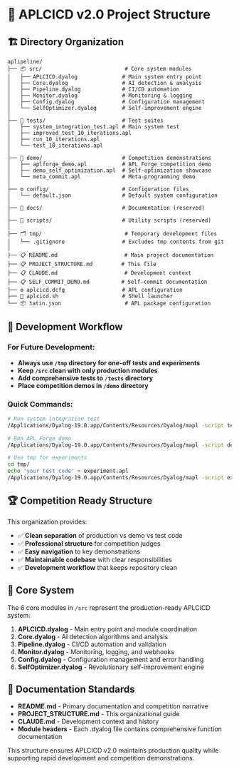 # 📁 APLCICD v2.0 Project Structure

## 🏗️ Directory Organization

```
aplipeline/
├── 📦 src/                          # Core system modules
│   ├── APLCICD.dyalog              # Main system entry point
│   ├── Core.dyalog                 # AI detection & analysis
│   ├── Pipeline.dyalog             # CI/CD automation
│   ├── Monitor.dyalog              # Monitoring & logging
│   ├── Config.dyalog               # Configuration management
│   └── SelfOptimizer.dyalog        # Self-improvement engine
│
├── 🧪 tests/                        # Test suites
│   ├── system_integration_test.apl # Main system test
│   ├── improved_test_10_iterations.apl
│   ├── run_10_iterations.apl
│   └── test_10_iterations.apl
│
├── 🎯 demo/                         # Competition demonstrations
│   ├── aplforge_demo.apl           # APL Forge competition demo
│   ├── demo_self_optimization.apl  # Self-optimization showcase
│   └── meta_commit.apl             # Meta-programming demo
│
├── ⚙️ config/                       # Configuration files
│   └── default.json                # Default system configuration
│
├── 📖 docs/                         # Documentation (reserved)
│
├── 🔧 scripts/                      # Utility scripts (reserved)
│
├── 🗂️ tmp/                          # Temporary development files
│   └── .gitignore                  # Excludes tmp contents from git
│
├── 📋 README.md                     # Main project documentation
├── 📋 PROJECT_STRUCTURE.md         # This file
├── 📋 CLAUDE.md                     # Development context
├── 📋 SELF_COMMIT_DEMO.md          # Self-commit documentation
├── ⚙️ aplcicd.dcfg                  # APL configuration
├── 🔧 aplcicd.sh                    # Shell launcher
└── 📦 tatin.json                    # APL package configuration
```

## 🎯 Development Workflow

### For Future Development:
- **Always use `/tmp` directory for one-off tests and experiments**
- **Keep `/src` clean with only production modules**
- **Add comprehensive tests to `/tests` directory**
- **Place competition demos in `/demo` directory**

### Quick Commands:

```bash
# Run system integration test
/Applications/Dyalog-19.0.app/Contents/Resources/Dyalog/mapl -script tests/system_integration_test.apl

# Run APL Forge demo
/Applications/Dyalog-19.0.app/Contents/Resources/Dyalog/mapl -script demo/aplforge_demo.apl

# Use tmp for experiments
cd tmp/
echo 'your test code' > experiment.apl
/Applications/Dyalog-19.0.app/Contents/Resources/Dyalog/mapl -script experiment.apl
```

## 🏆 Competition Ready Structure

This organization provides:
- ✅ **Clean separation** of production vs demo vs test code
- ✅ **Professional structure** for competition judges  
- ✅ **Easy navigation** to key demonstrations
- ✅ **Maintainable codebase** with clear responsibilities
- ✅ **Development workflow** that keeps repository clean

## 🚀 Core System

The 6 core modules in `/src` represent the production-ready APLCICD system:
1. **APLCICD.dyalog** - Main entry point and module coordination
2. **Core.dyalog** - AI detection algorithms and analysis
3. **Pipeline.dyalog** - CI/CD automation and validation  
4. **Monitor.dyalog** - Monitoring, logging, and webhooks
5. **Config.dyalog** - Configuration management and error handling
6. **SelfOptimizer.dyalog** - Revolutionary self-improvement engine

## 📝 Documentation Standards

- **README.md** - Primary documentation and competition narrative
- **PROJECT_STRUCTURE.md** - This organizational guide
- **CLAUDE.md** - Development context and history
- **Module headers** - Each .dyalog file contains comprehensive function documentation

This structure ensures APLCICD v2.0 maintains production quality while supporting rapid development and competition demonstrations.